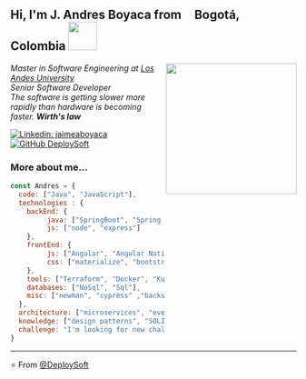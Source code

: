 <h2> Hi, I'm J. Andres Boyaca from <img src="https://cdn-icons-png.flaticon.com/512/197/197575.png" width="13"/> <b>Bogotá, Colombia</b> <img src="https://i.pinimg.com/originals/3d/47/4f/3d474f82ff71595e8081f9a120892ae8.gif" width="50"></h2>
<img align='right' src="https://media.giphy.com/media/PiQejEf31116URju4V/giphy.gif" width="230">
<p><em>Master in Software Engineering at <a href="https://uniandes.edu.co/">Los Andes University</a><!--<img src="https://media.giphy.com/media/fYSnHlufseco8Fh93Z/giphy.gif" width="30">--><br/>Senior Software Developer</em><br>
<em>The software is getting slower more rapidly than hardware is becoming faster.  <b>Wirth's law</b></em>
</p>

[![Linkedin: jaimeaboyaca](https://img.shields.io/badge/-jaimeaboyaca-blue?style=flat-square&logo=Linkedin&logoColor=white&link=https://www.linkedin.com/in/jaimeaboyaca/)](https://www.linkedin.com/in/jaimeaboyaca/)
[![GitHub DeploySoft](https://img.shields.io/github/followers/jandresboyaca?label=follow&style=social)](https://github.com/jandresboyaca)

### More about me...  

```javascript
const Andres = {
  code: ["Java", "JavaScript"],
  technologies : {
    backEnd: {
         java: ["SpringBoot", "Spring Integration", "Spring Cloud", "Spring Security", "Java EE"],
         js: ["node", "express"]
    },
    frontEnd: {
         js: ["Angular", "Angular Native", "ECMAScript"],
         css: ["materialize", "bootstrap", "metronic"],
    },
    tools: ["Terraform", "Docker", "Kubernetes", "Nginx" , "Kafka" , "Redux", "AWS" ,"RabbitMQ"],
    databases: ["NoSql", "Sql"],
    misc: ["newman", "cypress" ,"backstop"]
  },
  architecture: ["microservices", "event-driven", "design system pattern" ,"clean architecture", "enterprise integration patterns"],
  knowledge: ["design patterns", "SOLID", "YAGNI", "DRY", "KISS", "OOP", "FP", "CleanCode", "Data Structures", "Algorithms"],
  challenge: "I'm looking for new challenges away from my country"
}
```
---


⭐️ From [@DeploySoft](https://github.com/jandresboyaca)

